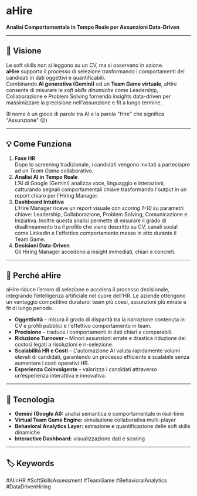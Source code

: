 # aHire  
**Analisi Comportamentale in Tempo Reale per Assunzioni Data-Driven**

---

## 🚀 Visione  
Le soft skills non si leggono su un CV, ma si osservano in azione.  
**aHire** supporta il processo di selezione trasformando i comportamenti dei candidati in dati oggettivi e quantificabili.  
Combinando **AI generativa (Gemini)** ed un **Team Game virtuale**, aHire consente di misurare le *soft skills dinamiche* come Leadership, Collaborazione e Problem Solving fornendo insights data-driven per massimizzare la precisione nell'assunzione e fit a lungo termine.

(Il nome è un gioco di parole tra AI e la parola "Hire" che significa "Assunzione" 😝)

---

## 💡 Come Funziona  

1. **Fase HR**  
   Dopo lo screening tradizionale, i candidati vengono invitati a parteciapre ad un *Team Game* collaborativo.  
2. **Analisi AI in Tempo Reale**  
   L’AI di Google (Gemini) analizza voce, linguaggio e interazioni, catturando segnali comportamentali chiave trasformando l'output in un report chiaro per l'Hiring Manager.  
3. **Dashboard Intuitiva**  
   L'Hire Manager riceve un report visuale con *scoring 1–10* su parametri chiave: Leadership, Collaborazione, Problem Solving, Comunicazione e Iniziativa. Inoltre questa analisi permette di misurare il grado di disallineamento tra il profilo che viene descritto su CV, canali social come Linkedin e l'effettivo comportamento messo in atto durante il Team Game. 
4. **Decisioni Data-Driven**  
   Gli Hiring Manager accedono a insight immediati, chiari e concreti.

---

## 🎯 Perché aHire  
aHire riduce l’errore di selezione e accelera il processo decisionale, integrando l’intelligenza artificiale nel cuore dell’HR. 
Le aziende ottengono un vantaggio competitivo duraturo: team più coesi, assunzioni più mirate e fit di lungo periodo.

- **Oggettività** – misura il grado di disparità tra la narrazione contenuta in CV e profili pubblici e l'effettivo comportamento in team.  
- **Precisione** – traduce i comportamenti in dati chiari e comparabili.  
- **Riduzione Turnover** – Minori assunzioni errate e drastica riduzione dei costosi legati a risoluzioni e ri-selezione.
- **Scalabilità HR e Costi** – L'automazione AI valuta rapidamente volumi elevati di candidati, garantendo un processo efficiente e scalabile senza aumentare i costi operativi HR.
- **Esperienza Coinvolgente** – valorizza i candidati attraverso un’esperienza interattiva e innovativa.

---

## 🧠 Tecnologia  
- **Gemini (Google AI):** analisi semantica e comportamentale in real-time  
- **Virtual Team Game Engine:** simulazione collaborativa multi-player  
- **Behavioral Analytics Layer:** estrazione e quantificazione delle soft skills dinamiche  
- **Interactive Dashboard:** visualizzazione dati e scoring  

---

## 🏷️ Keywords  
#AIinHR  #SoftSkillsAssessment  #TeamGame  #BehavioralAnalytics  #DataDrivenHiring
